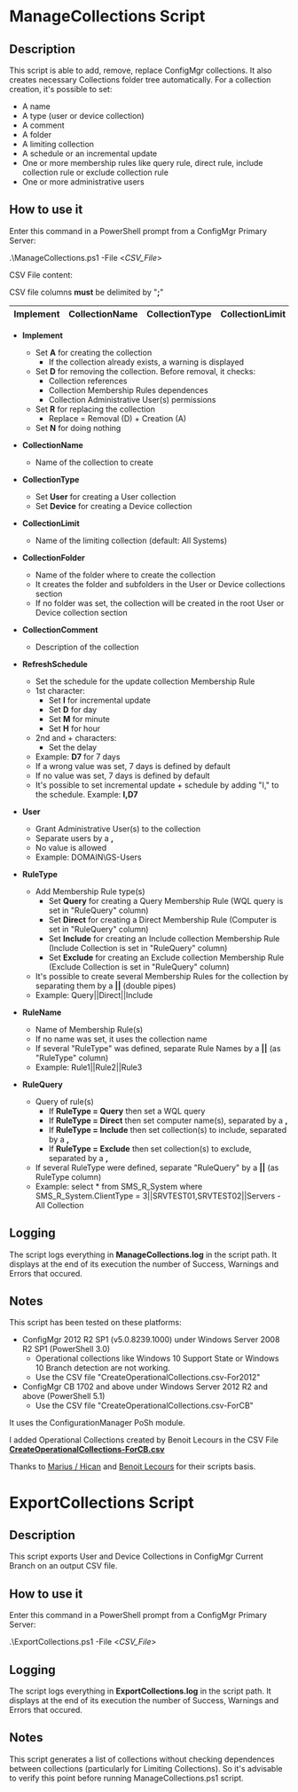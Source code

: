 # ManageCollections Script

## Description

This script is able to add, remove, replace ConfigMgr collections.
It also creates necessary Collections folder tree automatically.
For a collection creation, it's possible to set:

- A name
- A type (user or device collection)
- A comment
- A folder
- A limiting collection
- A schedule or an incremental update
- One or more membership rules like query rule, direct rule, include collection rule or exclude collection rule
- One or more administrative users

## How to use it

Enter this command in a PowerShell prompt from a ConfigMgr Primary Server:

.\ManageCollections.ps1 -File <*CSV_File*>

CSV File content:

CSV file columns **must** be delimited by "**;**"

Implement | CollectionName | CollectionType | CollectionLimit | CollectionFolder | CollectionComment | RefreshSchedule | User | RuleType | RuleName | RuleQuery
--------- | -------------- | -------------- | --------------- | ---------------- | ----------------- | --------------- | ---- | -------- | -------- | ---------

- **Implement**
  - Set **A** for creating the collection
    - If the collection already exists, a warning is displayed
  - Set **D** for removing the collection. Before removal, it checks:
    - Collection references
    - Collection Membership Rules dependences
    - Collection Administrative User(s) permissions
  - Set **R** for replacing the collection
    - Replace = Removal (D) + Creation (A)
  - Set **N** for doing nothing

- **CollectionName**
  - Name of the collection to create

- **CollectionType**
  - Set **User** for creating a User collection
  - Set **Device** for creating a Device collection

- **CollectionLimit**
  - Name of the limiting collection (default: All Systems)

- **CollectionFolder**
  - Name of the folder where to create the collection
  - It creates the folder and subfolders in the User or Device collections section
  - If no folder was set, the collection will be created in the root User or Device collection section

- **CollectionComment**
  - Description of the collection

- **RefreshSchedule**
  - Set the schedule for the update collection Membership Rule
  - 1st character:
    - Set **I** for incremental update
    - Set **D** for day
    - Set **M** for minute
    - Set **H** for hour
  - 2nd and + characters:
    - Set the delay
  - Example: **D7** for 7 days
  - If a wrong value was set, 7 days is defined by default
  - If no value was set, 7 days is defined by default
  - It's possible to set incremental update + schedule by adding "I," to the schedule. Example: **I,D7**

- **User**
  - Grant Administrative User(s) to the collection
  - Separate users by a **,**
  - No value is allowed
  - Example: DOMAIN\GS-Users

- **RuleType**
  - Add Membership Rule type(s)
    - Set **Query** for creating a Query Membership Rule (WQL query is set in "RuleQuery" column)
    - Set **Direct** for creating a Direct Membership Rule (Computer is set in "RuleQuery" column)
    - Set **Include** for creating an Include collection Membership Rule (Include Collection is set in "RuleQuery" column)
    - Set **Exclude** for creating an Exclude collection Membership Rule (Exclude Collection is set in "RuleQuery" column)
  - It's possible to create several Membership Rules for the collection by separating them by a **||** (double pipes)
  - Example: Query||Direct||Include

- **RuleName**
  - Name of Membership Rule(s)
  - If no name was set, it uses the collection name
  - If several "RuleType" was defined, separate Rule Names by a **||** (as "RuleType" column)
  - Example: Rule1||Rule2||Rule3

- **RuleQuery**
  - Query of rule(s)
    - If **RuleType = Query** then set a WQL query
    - If **RuleType = Direct** then set computer name(s), separated by a **,**
    - If **RuleType = Include** then set collection(s) to include, separated by a **,**
    - If **RuleType = Exclude** then set collection(s) to exclude, separated by a **,**
  - If several RuleType were defined, separate "RuleQuery" by a **||** (as RuleType column)
  - Example: select * from SMS_R_System where SMS_R_System.ClientType = 3||SRVTEST01,SRVTEST02||Servers - All Collection

## Logging

The script logs everything in **ManageCollections.log** in the script path.
It displays at the end of its execution the number of Success, Warnings and Errors that occured.

## Notes

This script has been tested on these platforms:

- ConfigMgr 2012 R2 SP1 (v5.0.8239.1000) under Windows Server 2008 R2 SP1 (PowerShell 3.0)
  - Operational collections like Windows 10 Support State or Windows 10 Branch detection are not working.
  - Use the CSV file "CreateOperationalCollections.csv-For2012"
- ConfigMgr CB 1702 and above under Windows Server 2012 R2 and above (PowerShell 5.1)
  - Use the CSV file "CreateOperationalCollections.csv-ForCB"

It uses the ConfigurationManager PoSh module.

I added Operational Collections created by Benoit Lecours in the CSV File **[CreateOperationalCollections-ForCB.csv](https://github.com/BlackCatDeployment/SCCM/blob/master/ManageCollections/CreateOperationalCollections-ForCB.csv)**

Thanks to [Marius / Hican](https://gallery.technet.microsoft.com/scriptcenter/SCCM-2012-Management-b36e7aeb) and [Benoit Lecours](https://gallery.technet.microsoft.com/Set-of-Operational-SCCM-19fa8178) for their scripts basis.


# ExportCollections Script

## Description

This script exports User and Device Collections in ConfigMgr Current Branch on an output CSV file.

## How to use it

Enter this command in a PowerShell prompt from a ConfigMgr Primary Server:

.\ExportCollections.ps1 -File <*CSV_File*>

## Logging

The script logs everything in **ExportCollections.log** in the script path.
It displays at the end of its execution the number of Success, Warnings and Errors that occured.

## Notes

This script generates a list of collections without checking dependences between collections (particularly for Limiting Collections).
So it's advisable to verify this point before running ManageCollections.ps1 script.
